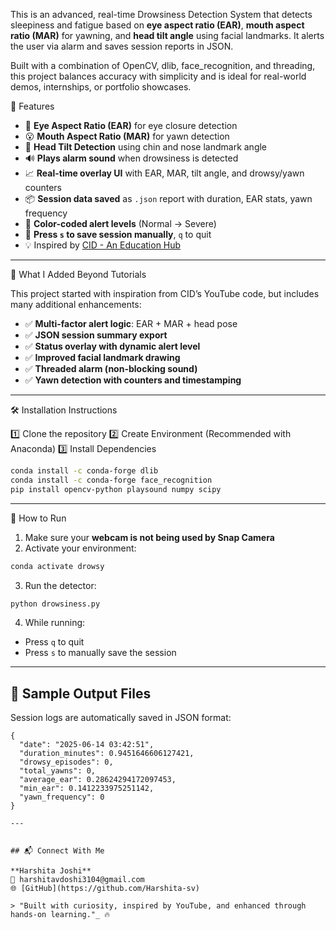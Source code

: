 This is an advanced, real-time Drowsiness Detection System that detects sleepiness and fatigue based on **eye aspect ratio (EAR)**, **mouth aspect ratio (MAR)** for yawning, and **head tilt angle** using facial landmarks. It alerts the user via alarm and saves session reports in JSON.

Built with a combination of OpenCV, dlib, face_recognition, and threading, this project balances accuracy with simplicity and is ideal for real-world demos, internships, or portfolio showcases.

 🚀 Features

- 👀 **Eye Aspect Ratio (EAR)** for eye closure detection
- 😮 **Mouth Aspect Ratio (MAR)** for yawn detection
- 🤯 **Head Tilt Detection** using chin and nose landmark angle
- 🔊 **Plays alarm sound** when drowsiness is detected
- 📈 **Real-time overlay UI** with EAR, MAR, tilt angle, and drowsy/yawn counters
- 📦 **Session data saved** as `.json` report with duration, EAR stats, yawn frequency
- 🎨 **Color-coded alert levels** (Normal → Severe)
- 🧪 **Press `s` to save session manually**, `q` to quit
- 💡 Inspired by [CID - An Education Hub](https://www.youtube.com/@CIDanEducationHub)

---

🧠 What I Added Beyond Tutorials

This project started with inspiration from CID’s YouTube code, but includes many additional enhancements:
- ✅ **Multi-factor alert logic**: EAR + MAR + head pose
- ✅ **JSON session summary export**
- ✅ **Status overlay with dynamic alert level**
- ✅ **Improved facial landmark drawing**
- ✅ **Threaded alarm (non-blocking sound)**
- ✅ **Yawn detection with counters and timestamping**

---

 🛠 Installation Instructions

1️⃣ Clone the repository
2️⃣ Create Environment (Recommended with Anaconda)
3️⃣ Install Dependencies
```bash
conda install -c conda-forge dlib
conda install -c conda-forge face_recognition
pip install opencv-python playsound numpy scipy
```

---
🧪 How to Run

1. Make sure your **webcam is not being used by Snap Camera**
2. Activate your environment:
```bash
conda activate drowsy
```

3. Run the detector:
```bash
python drowsiness.py
```

4. While running:
- Press `q` to quit
- Press `s` to manually save the session

---

## 📁 Sample Output Files

Session logs are automatically saved in JSON format:
```
{
  "date": "2025-06-14 03:42:51",
  "duration_minutes": 0.9451646606127421,
  "drowsy_episodes": 0,
  "total_yawns": 0,
  "average_ear": 0.28624294172097453,
  "min_ear": 0.1412233975251142,
  "yawn_frequency": 0
}

---


## 📬 Connect With Me

**Harshita Joshi**  
📧 harshitavdoshi3104@gmail.com  
🌐 [GitHub](https://github.com/Harshita-sv)

> "Built with curiosity, inspired by YouTube, and enhanced through hands-on learning."_ 🔥
